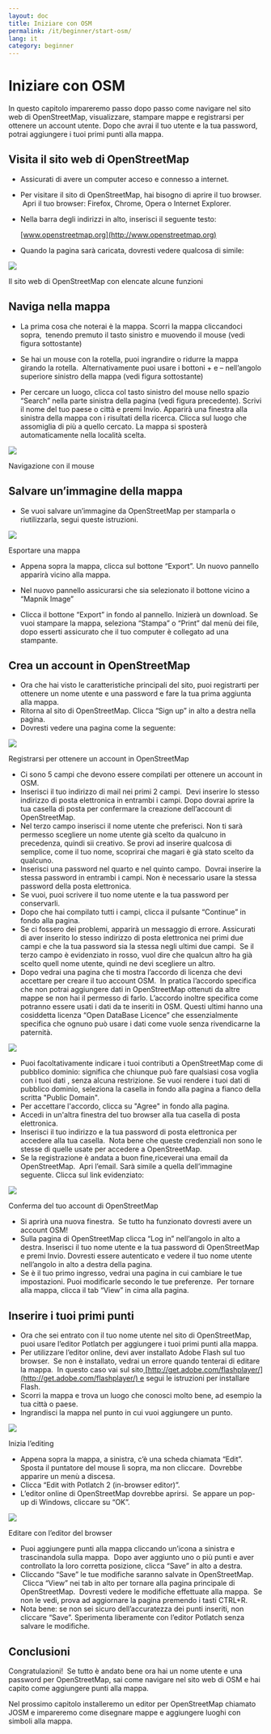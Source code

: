 ```yaml
---
layout: doc
title: Iniziare con OSM
permalink: /it/beginner/start-osm/
lang: it
category: beginner
---
```


Iniziare con OSM
================

In questo capitolo impareremo passo dopo passo come navigare nel sito
web di OpenStreetMap, visualizzare, stampare mappe e registrarsi per
ottenere un account utente. Dopo che avrai il tuo utente e la tua
password, potrai aggiungere i tuoi primi punti alla mappa.

Visita il sito web di OpenStreetMap
-----------------------------------

- Assicurati di avere un computer acceso e connesso a internet.
- Per visitare il sito di OpenStreetMap, hai bisogno di aprire il tuo
    browser.  Apri il tuo browser: Firefox, Chrome, Opera o Internet
    Explorer.
- Nella barra degli indirizzi in alto, inserisci il seguente testo:

  [www.openstreetmap.org](http://www.openstreetmap.org)

- Quando la pagina sarà caricata, dovresti vedere qualcosa di simile:

![]({{site.baseurl}}/images/it_beg_ch2_image00.png)

Il sito web di OpenStreetMap con elencate alcune funzioni

Naviga nella mappa
------------------

- La prima cosa che noterai è la mappa. Scorri la mappa cliccandoci
    sopra,  tenendo premuto il tasto sinistro e muovendo il mouse (vedi
    figura sottostante)
- Se hai un mouse con la rotella, puoi ingrandire o ridurre la mappa
    girando la rotella.  Alternativamente puoi usare i bottoni + e –
    nell’angolo superiore sinistro della mappa (vedi figura sottostante)

- Per cercare un luogo, clicca col tasto sinistro del mouse nello
    spazio “Search” nella parte sinistra della pagina (vedi figura
    precedente). Scrivi il nome del tuo paese o città e premi Invio.
    Apparirà una finestra alla sinistra della mappa con i risultati
    della ricerca. Clicca sul luogo che assomiglia di più a quello
    cercato. La mappa si sposterà automaticamente nella località scelta.

![]({{site.baseurl}}/images/it_beg_ch2_image08.png)

Navigazione con il mouse

Salvare un’immagine della mappa
-------------------------------

- Se vuoi salvare un’immagine da OpenStreetMap per stamparla o
    riutilizzarla, segui queste istruzioni.

![]({{site.baseurl}}/images/it_beg_ch2_image06.png)

Esportare una mappa

- Appena sopra la mappa, clicca sul bottone “Export”. Un nuovo
    pannello apparirà vicino alla mappa.

- Nel nuovo pannello assicurarsi che sia selezionato il bottone vicino
    a “Mapnik Image”
- Clicca il bottone “Export” in fondo al pannello. Inizierà un
    download. Se vuoi stampare la mappa, seleziona “Stampa” o “Print”
    dal menù dei file, dopo esserti assicurato che il tuo computer è
    collegato ad una stampante.

Crea un account in OpenStreetMap
--------------------------------

- Ora che hai visto le caratteristiche principali del sito, puoi
    registrarti per ottenere un nome utente e una password e fare la tua
    prima aggiunta alla mappa.
- Ritorna al sito di OpenStreetMap. Clicca “Sign up” in alto a destra
    nella pagina.
- Dovresti vedere una pagina come la seguente:

![]({{site.baseurl}}/images/it_beg_ch2_image02.png)

Registrarsi per ottenere un account in OpenStreetMap

- Ci sono 5 campi che devono essere compilati per ottenere un account
    in OSM.
- Inserisci il tuo indirizzo di mail nei primi 2 campi.  Devi inserire
    lo stesso indirizzo di posta elettronica in entrambi i campi. Dopo
    dovrai aprire la tua casella di posta per confermare la creazione
    dell’account di OpenStreetMap.
- Nel terzo campo inserisci il nome utente che preferisci. Non ti sarà
    permesso scegliere un nome utente già scelto da qualcuno in
    precedenza, quindi sii creativo. Se provi ad inserire qualcosa di
    semplice, come il tuo nome, scoprirai che magari è già stato scelto
    da qualcuno.
- Inserisci una password nel quarto e nel quinto campo.  Dovrai
    inserire la stessa password in entrambi i campi. Non è necessario
    usare la stessa password della posta elettronica.
- Se vuoi, puoi scrivere il tuo nome utente e la tua password per
    conservarli.
- Dopo che hai compilato tutti i campi, clicca il pulsante “Continue”
    in fondo alla pagina.
- Se ci fossero dei problemi, apparirà un messaggio di errore.
    Assicurati di aver inserito lo stesso indirizzo di posta elettronica
    nei primi due campi e che la tua password sia la stessa negli ultimi
    due campi.  Se il terzo campo è evidenziato in rosso, vuol dire che
    qualcun altro ha già scelto quell nome utente, quindi ne devi
    scegliere un altro.
- Dopo vedrai una pagina che ti mostra l’accordo di licenza che devi
    accettare per creare il tuo account OSM.  In pratica l’accordo
    specifica che non potrai aggiungere dati in OpenStreetMap ottenuti
    da altre mappe se non hai il permesso di farlo. L’accordo inoltre
    specifica come potranno essere usati i dati da te inseriti in OSM.
    Questi ultimi hanno una cosiddetta licenza “Open DataBase Licence”
    che essenzialmente specifica che ognuno può usare i dati come vuole
    senza rivendicarne la paternità.

![]({{site.baseurl}}/images/it_beg_ch2_image07.png)

- Puoi facoltativamente indicare i tuoi contributi a OpenStreetMap
    come di pubblico dominio: significa che chiunque può fare qualsiasi
    cosa voglia con i tuoi dati , senza alcuna restrizione. Se vuoi
    rendere i tuoi dati di pubblico dominio, seleziona la casella in
    fondo alla pagina a fianco della scritta "Public Domain".
- Per accettare l'accordo, clicca su "Agree" in fondo alla pagina.
- Accedi in un'altra finestra del tuo browser alla tua casella di
    posta elettronica.
- Inserisci il tuo indirizzo e la tua password di posta elettronica
    per accedere alla tua casella.  Nota bene che queste credenziali
    non sono le stesse di quelle usate per accedere a OpenStreetMap.
- Se la registrazione è andata a buon fine,riceverai una email da
    OpenStreetMap.  Apri l’email. Sarà simile a quella dell’immagine
    seguente. Clicca sul link evidenziato:

![]({{site.baseurl}}/images/it_beg_ch2_image01.png)

Conferma del tuo account di OpenStreetMap

- Si aprirà una nuova finestra.  Se tutto ha funzionato dovresti avere
    un account OSM!
- Sulla pagina di OpenStreetMap clicca “Log in” nell’angolo in alto a
    destra. Inserisci il tuo nome utente e la tua password di
    OpenStreetMap e premi Invio. Dovresti essere autenticato e vedere il
    tuo nome utente nell’angolo in alto a destra della pagina.
- Se è il tuo primo ingresso, vedrai una pagina in cui cambiare le tue
    impostazioni. Puoi modificarle secondo le tue preferenze.  Per
    tornare alla mappa, clicca il tab “View” in cima alla pagina.

Inserire i tuoi primi punti
---------------------------

- Ora che sei entrato con il tuo nome utente nel sito di
    OpenStreetMap, puoi usare l’editor Potlatch per aggiungere i tuoi
    primi punti alla mappa.
- Per utilizzare l’editor online, devi aver installato Adobe Flash sul
    tuo browser.  Se non è installato, vedrai un errore quando tenterai
    di editare la mappa.  In questo caso vai sul
    sito[ ](http://get.adobe.com/flashplayer/)[http://get.adobe.com/flashplayer/](http://get.adobe.com/flashplayer/) e
    segui le istruzioni per installare Flash.
- Scorri la mappa e trova un luogo che conosci molto bene, ad esempio
    la tua città o paese.
- Ingrandisci la mappa nel punto in cui vuoi aggiungere un punto.

![]({{site.baseurl}}/images/it_beg_ch2_image04.png)

Inizia l’editing

- Appena sopra la mappa, a sinistra, c’è una scheda chiamata “Edit”.
    Sposta il puntatore del mouse lì sopra, ma non cliccare.  Dovrebbe
    apparire un menù a discesa.
- Clicca “Edit with Potlatch 2 (in-browser editor)”.
- L’editor online di OpenStreetMap dovrebbe aprirsi.  Se appare un
    pop-up di Windows, cliccare su “OK”.

![]({{site.baseurl}}/images/it_beg_ch2_image05.png)

Editare con l’editor del browser

- Puoi aggiungere punti alla mappa cliccando un’icona a sinistra e
    trascinandola sulla mappa.  Dopo aver aggiunto uno o più punti e
    aver controllato la loro corretta posizione, clicca “Save” in alto a
    destra.
- Cliccando “Save” le tue modifiche saranno salvate in OpenStreetMap.
     Clicca “View” nei tab in alto per tornare alla pagina principale di
    OpenStreetMap.  Dovresti vedere le modifiche effettuate alla mappa.
     Se non le vedi, prova ad aggiornare la pagina premendo i tasti
    CTRL+R.
- Nota bene: se non sei sicuro dell’accuratezza dei punti inseriti,
    non cliccare “Save”. Sperimenta liberamente con l’editor Potlatch
    senza salvare le modifiche.

Conclusioni
-----------

Congratulazioni!  Se tutto è andato bene ora hai un nome utente e una
password per OpenStreetMap, sai come navigare nel sito web di OSM e hai
capito come aggiungere punti alla mappa.

Nel prossimo capitolo installeremo un editor per OpenStreetMap chiamato
JOSM e impareremo come disegnare mappe e aggiungere luoghi con simboli
alla mappa.


